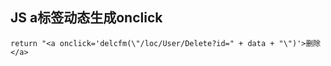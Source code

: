 ## JS a标签动态生成onclick 

```
return "<a onclick='delcfm(\"/loc/User/Delete?id=" + data + "\")'>删除</a>
```


